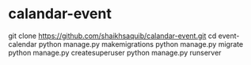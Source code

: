 # calandar-event
git clone https://github.com/shaikhsaquib/calandar-event.git
cd event-calendar
python manage.py makemigrations
python manage.py migrate
python manage.py createsuperuser
python manage.py runserver
